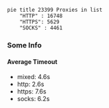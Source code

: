 
```mermaid
pie title 23399 Proxies in list
    "HTTP" : 16748
    "HTTPS": 5629
    "SOCKS" : 4461
```

### Some Info
#### Average Timeout

- mixed: 4.6s
- http: 2.6s
- https: 7.6s
- socks: 6.2s